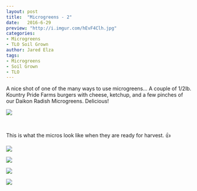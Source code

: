 ```yaml
---
layout: post
title:  "Microgreens - 2"
date:   2016-6-29
preview: "http://i.imgur.com/hEvF4Clh.jpg"
categories:
- Microgreens
- TLO Soil Grown
author: Jared Elza
tags: 
- Microgreens
- Soil Grown
- TLO
---
```


A nice shot of one of the many ways to use microgreens... A couple of 1/2lb. Kountry Pride Farms burgers with cheese, ketchup, and a few pinches of our Daikon Radish Microgreens. Delicious! 

[![](http://i.imgur.com/3MFkUIgh.jpg)](http://i.imgur.com/3MFkUIg.jpg)

<br>

This is what the micros look like when they are ready for harvest. :+1:

[![](http://i.imgur.com/x83HVFhh.jpg)](http://i.imgur.com/x83HVFh.jpg)

[![](http://i.imgur.com/hEvF4Clh.jpg)](http://i.imgur.com/hEvF4Cl.jpg)

[![](http://i.imgur.com/SszMEFvh.jpg)](http://i.imgur.com/SszMEFv.jpg)

[![](http://i.imgur.com/xjgdkODh.jpg)](http://i.imgur.com/xjgdkOD.jpg)